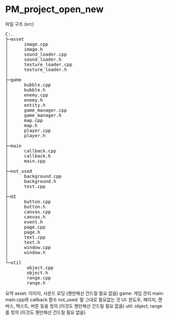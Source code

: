 # PM_project_open_new

파일 구조 (src)
<pre>
C:.
├─asset
│      image.cpp
│      image.h
│      sound_loader.cpp
│      sound_loader.h
│      texture_loader.cpp
│      texture_loader.h
│
├─game
│      bubble.cpp
│      bubble.h
│      enemy.cpp
│      enemy.h
│      entity.h
│      game_manager.cpp
│      game_manager.h
│      map.cpp
│      map.h
│      player.cpp
│      player.h
│
├─main
│      callback.cpp
│      callback.h
│      main.cpp
│
├─not_used
│      background.cpp
│      background.h
│      test.cpp
│
├─UI
│      button.cpp
│      button.h
│      canvas.cpp
│      canvas.h
│      event.h
│      page.cpp
│      page.h
│      text.cpp
│      text.h
│      window.cpp
│      window.h
│
└─util
        object.cpp
        object.h
        range.cpp
        range.h
</pre>

요약
asset: 이미지, 사운드 로딩 (웬만해선 건드릴 필요 없음)
game: 게임 관리
main: main.cpp와 callback 함수
not_used: 말 그대로 필요없는 것
UI: 윈도우, 페이지, 캔버스, 텍스트, 버튼 등을 정의 (이것도 웬만해선 건드릴 필요 없음)
util: object, range를 정의 (이것도 웬만해선 건드릴 필요 없음)
